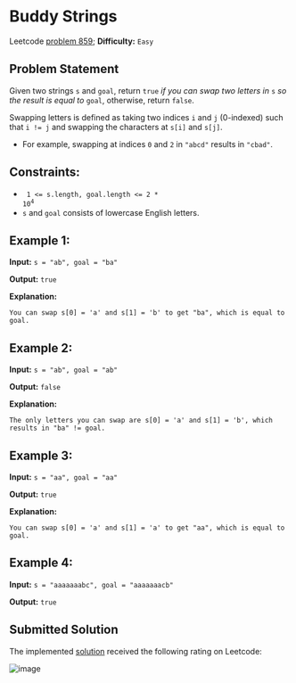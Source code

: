 # Buddy Strings

Leetcode [problem 859](https://leetcode.com/problems/buddy-strings/); **Difficulty:** `Easy`

## Problem Statement

Given two strings `s` and `goal`, return `true` _if you can swap two letters in_ `s` _so the result is equal to_ `goal`, otherwise, return `false`.

Swapping letters is defined as taking two indices `i` and `j` (0-indexed) such that `i != j` and swapping the characters at `s[i]` and `s[j]`.

 - For example, swapping at indices `0` and `2` in `"abcd"` results in `"cbad"`.

## Constraints:

- <code> 1 <= s.length, goal.length <= 2 * 10<sup>4</sup></code>
- `s` and `goal`  consists of lowercase English letters.

## Example 1:

**Input:** `s = "ab", goal = "ba"`

**Output:** `true`

**Explanation:**
```
You can swap s[0] = 'a' and s[1] = 'b' to get "ba", which is equal to goal.
```

## Example 2:

**Input:** `s = "ab", goal = "ab"`

**Output:** `false`

**Explanation:**
```
The only letters you can swap are s[0] = 'a' and s[1] = 'b', which results in "ba" != goal.
```

## Example 3:

**Input:** `s = "aa", goal = "aa"`

**Output:** `true`

**Explanation:**
```
You can swap s[0] = 'a' and s[1] = 'a' to get "aa", which is equal to goal.
```

## Example 4:

**Input:** `s = "aaaaaaabc", goal = "aaaaaaacb"`

**Output:** `true`

## Submitted Solution

The implemented [solution](solution.cpp) received the following rating on Leetcode:

![image](https://user-images.githubusercontent.com/33619581/124384161-53abac00-dcd0-11eb-9941-4fb38f72fb99.png)
